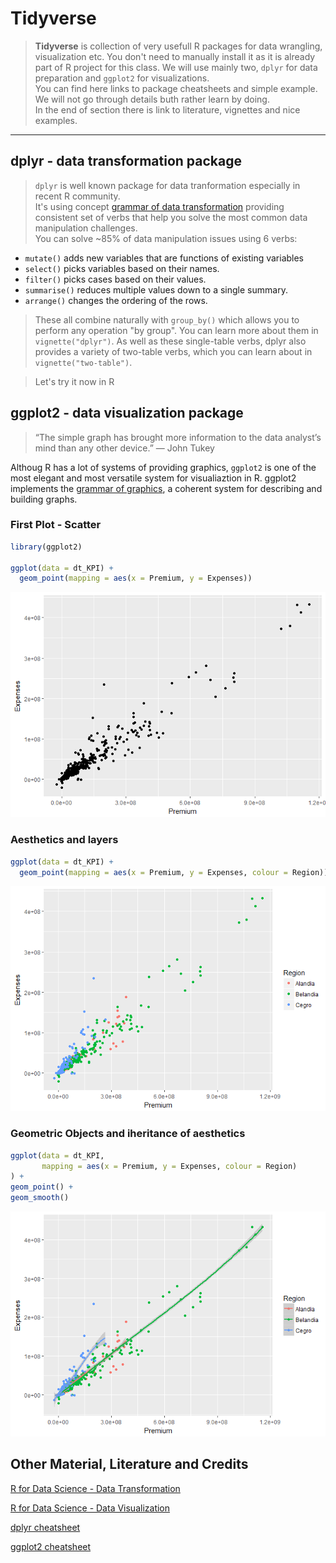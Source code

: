 Tidyverse
================

> **Tidyverse** is collection of very usefull R packages for data wrangling, visualization etc. You don't need to manually install it as it is already part of R project for this class.
> We will use mainly two, `dplyr` for data preparation and `ggplot2` for visualizations.  
> You can find here links to package cheatsheets and simple example. We will not go through details buth rather learn by doing.  
> In the end of section there is link to literature, vignettes and nice examples.  

------------------------------------------------------------------------

dplyr - data transformation package
-----------------------------------

> `dplyr` is well known package for data tranformation especially in recent R community.  
> It's using concept [grammar of data transformation](https://rstudio-pubs-static.s3.amazonaws.com/153547_3a8e24d4ceeb4868a5f22e70641e8165.html#/) providing consistent set of verbs that help you solve the most common data manipulation challenges.  
> You can solve ~85% of data manipulation issues using 6 verbs:
-   `mutate()` adds new variables that are functions of existing variables
-   `select()` picks variables based on their names.
-   `filter()` picks cases based on their values.
-   `summarise()` reduces multiple values down to a single summary.
-   `arrange()` changes the ordering of the rows.

> These all combine naturally with `group_by()` which allows you to perform any operation "by group". You can learn more about them in `vignette("dplyr")`. As well as these single-table verbs, dplyr also provides a variety of two-table verbs, which you can learn about in `vignette("two-table")`.

> Let's try it now in R

ggplot2 - data visualization package
------------------------------------

> “The simple graph has brought more information to the data analyst’s mind than any other device.” — John Tukey

Althoug R has a lot of systems of providing graphics, `ggplot2` is one of the most elegant and most versatile system for visualiaztion in R. ggplot2 implements the [grammar of graphics](http://vita.had.co.nz/papers/layered-grammar.html), a coherent system for describing and building graphs.

### First Plot - Scatter

``` r
library(ggplot2)

ggplot(data = dt_KPI) +
  geom_point(mapping = aes(x = Premium, y = Expenses))
```

![](About_tidyverse_files/figure-markdown_github-ascii_identifiers/unnamed-chunk-11-1.png)

### Aesthetics and layers

``` r
ggplot(data = dt_KPI) +
  geom_point(mapping = aes(x = Premium, y = Expenses, colour = Region))
```

![](About_tidyverse_files/figure-markdown_github-ascii_identifiers/unnamed-chunk-12-1.png)

### Geometric Objects and iheritance of aesthetics

``` r
ggplot(data = dt_KPI,
       mapping = aes(x = Premium, y = Expenses, colour = Region)
) +
geom_point() +
geom_smooth()
```

![](About_tidyverse_files/figure-markdown_github-ascii_identifiers/unnamed-chunk-13-1.png)

Other Material, Literature and Credits
--------------------------------------

[R for Data Science - Data Transformation](http://r4ds.had.co.nz/transform.html#introduction-2)

[R for Data Science - Data Visualization](http://r4ds.had.co.nz/data-visualisation.html)

[dplyr cheatsheet](https://github.com/rstudio/cheatsheets/raw/master/data-transformation.pdf)

[ggplot2 cheatsheet](https://github.com/rstudio/cheatsheets/raw/master/data-visualization-2.1.pdf)
